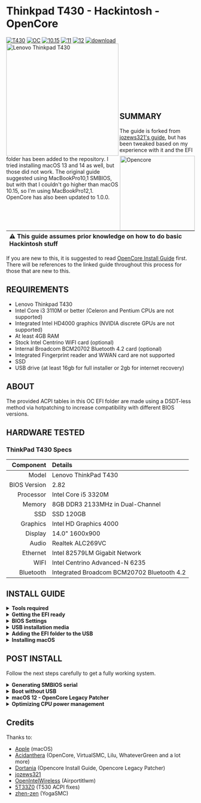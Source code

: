 # Thinkpad T430 - Hackintosh - OpenCore
[![T430](https://img.shields.io/badge/ThinkPad-T430-blueviolet.svg)](https://psref.lenovo.com/syspool/Sys/PDF/withdrawnbook/ThinkPad_T430.pdf)
[![OC](https://img.shields.io/badge/OpenCore-1.0.0-informational.svg)](https://github.com/acidanthera/OpenCorePkg/releases/tag/1.0.0)
[![10.15](https://img.shields.io/badge/macOS-10.15-9cf.svg)]()
[![11](https://img.shields.io/badge/macOS-11-red.svg)]()
[![12](https://img.shields.io/badge/macOS-12-blueviolet.svg)]()
[![download](https://img.shields.io/badge/Download-latest-success.svg)](https://github.com/positivew/T430-Hackintosh-Opencore/releases/latest)
<img align="left" src="/resources/T430-new.png" alt="Lenovo Thinkpad T430" width="300">
<img align="right" src="/resources/homepage.png" alt="Opencore" width="200">
<br /><br /><br /><br /><br /><br /><br /><br /><br /><br />
## SUMMARY 
The guide is forked from [jozews321's guide](https://github.com/jozews321/T430-Hackintosh-Opencore), but has been tweaked based on my experience with it and the EFI folder has been added to the repository. I tried installing macOS 13 and 14 as well, but those did not work. The original guide suggested using MacBookPro10,1 SMBIOS, but with that I couldn't go higher than macOS 10.15, so I'm using MacBookPro12,1. OpenCore has also been updated to 1.0.0.

|:warning: This guide assumes prior knowledge on how to do basic Hackintosh stuff |
|:--------------------------------------------------------------------|
If you are new to this, it is suggested to read [OpenCore Install Guide](https://dortania.github.io/OpenCore-Install-Guide/) first.
There will be references to the linked guide throughout this process for those that are new to this.

## REQUIREMENTS
- Lenovo Thinkpad T430
- Intel Core i3 3110M or better (Celeron and Pentium CPUs are not supported)
- Integrated Intel HD4000 graphics (NVIDIA discrete GPUs are not supported)
- At least 4GB RAM 
- Stock Intel Centrino WiFI card (optional)
- Internal Broadcom BCM20702 Bluetooth 4.2 card (optional)
- Integrated Fingerprint reader and WWAN card are not supported
- SSD
- USB drive (at least 16gb for full installer or 2gb for internet recovery)

## ABOUT
The provided ACPI tables in this OC EFI folder are made using a DSDT-less method via hotpatching to increase compatibility with different BIOS versions.

## HARDWARE TESTED
### ThinkPad T430 Specs 
| Component           | Details                                       |
| ------------------: | :-------------------------------------------- |
| Model               | Lenovo ThinkPad T430                          |
| BIOS Version        | 2.82                   |
| Processor           | Intel Core i5 3320M                          |
| Memory              | 8GB DDR3 2133MHz in Dual-Channel             |
| SSD                 | SSD 120GB                    |
| Graphics            | Intel HD Graphics 4000                        |
| Display             | 14.0" 1600x900                                |
| Audio               | Realtek ALC269VC                              |
| Ethernet            | Intel 82579LM Gigabit Network                 |
| WIFI                | Intel Centrino Advanced-N 6235              |
| Bluetooth           | Integrated Broadcom BCM20702 Bluetooth 4.2    |


## INSTALL GUIDE
<details>
<summary><strong>Tools required</strong></summary>
<br />

* [Python](https://www.python.org/downloads/)
* [GenSMBIOS](https://github.com/corpnewt/GenSMBIOS/)
* [MountEFI](https://github.com/corpnewt/MountEFI)
* [Propertree](https://github.com/corpnewt/ProperTree)

</details>
<details>
<summary><strong>Getting the EFI ready</strong></summary>
<br />

Download the [latest release](https://github.com/positivew/T430-Hackintosh-Opencore/releases/latest), extract it and set aside the `EFI` folder within.
	
</details>
<details>
<summary><strong>BIOS Settings</strong></summary>

### BIOS Settings
Latest BIOS Version: `2.82` stock

**CONFIG TAB**

* USB UEFI BIOS Support: `Enabled`
* USB 3.0 Mode: `Enabled`
* Display > Boot Display Device: `ThinkPad LCD`
* SATA > SATA Controller Mode: `AHCI`
* CPU > Core Multi-Processing: `Enabled`
* CPU > Intel (R) Hyper-Threading: `Enabled`

**SECURITY TAB**

* Security Chip: `Disabled`
* UEFI BIOS Update Options > Flash BIOS Updating by End-Users: `Enabled`
* UEFI BIOS Update Options > Secure Rollback Prevention: `Enabled`
* Memory Protection: `Enabled`
* Virtualization > Intel (R) Virtualization Technology: `Enabled` 
* I/O Port Access (`Disable` the following):
	* Wireless WAN
	* ExpressCard Slot
	* eSATA Port
	* Fingerprint Reader
* Antitheft: `Disabled`
* Computrace: `Disabled`
* Secure Boot: `Disabled`

**STARTUP TAB**

* Boot (HDD/SSD as first device)
* UEFI/Legacy Boot: `UEFI only`
* CSM Support: `Disabled`
* Boot Mode: `Quick`

</details>

<details>
<summary><strong>USB installation media</strong></summary>

### Creating the USB installer 
In this step we will create macOS installation media.

Go to [OpenCore Guide - Creating the USB](https://dortania.github.io/OpenCore-Install-Guide/installer-guide/) where you can find the step by step instructions to create the installation media with your respective OS. You should end up with a USB drive that has been formatted to FAT32 and contains a folder called `com.apple.recovery.boot` with a `.chunklist` and a `.dmg` file in it.
</details>

<details>
<summary><strong>Adding the EFI folder to the USB</strong></summary>
<br />

Copy the EFI folder to the root of your USB drive in order to boot from it. You can also unzip and copy the previously downloaded tools to the USB drive, so you can easily use them right after you have the system up and running.

</details> 

<details>
<summary><strong>Installing macOS</strong></summary>
<br /> 
Boot from the USB by pressing F12 on the Thinkpad BIOS and choose your USB.

- You will see the OpenCore Boot Picker: press Space and choose the `OpenCore (dmg)` option to boot from your installation media.

- After that select Disk Utility and format your SSD in APFS (or HFS+ for macOS 10.15).

- If running the internet installer connect an ethernet cable or connect to WiFi.
	
- Install as normal.
	
You can consult [OpenCore Guide - Installation Process](https://dortania.github.io/OpenCore-Install-Guide/installation/installation-process.html) to get some instructions if you need them.
</details> 

## POST INSTALL
Follow the next steps carefully to get a fully working system.

<details>
<summary><strong>Generating SMBIOS serial</strong></summary>
<br />
	
Now it's time to generate the Serial, MLB, UUID and ROM to the config.plist.

- Open <path to USB drive>/EFI/OC/config.plist with ProperTree
  <br /> <br /> 
- Open GenSMBIOS
  <br /> <br /> 
- Choose 1 to install MacSerial
  <br /> <br /> 
- Choose 3 to generate some new serials
  <br /> <br /> 
- Write MacBookPro12,1
  <br /> <br /> 
- You will get something like this:
  <br /> <br />  
<img src="/resources/gensmbios.png" width="600">
  <br /> <br />   
- Add the generated serials in the config.plist at /PlatformInfo/Generic
  (Serial to SystemSerialNumber, Board Serial to MLB, SmUUID to SystemUUID, AppleRom to ROM)
<img src="/resources/configsmbios.png" width="600">
   <br /> <br /> 
- Save and close ProperTree

</details>

<details>
<summary><strong>Boot without USB</strong></summary>
<br /> 

* Run MountEFI
* Choose your macOS drive and it should be mounted in Finder 
* Copy your EFI folder to the root of the EFI partition on your macOS drive
* Reboot and disconnect your USB drive	
* Boot from disk
	
</details> 

<details>
<summary><strong>macOS 12 - OpenCore Legacy Patcher</strong></summary>
<br /> 
Apple dropped the HD 4000 iGPU with macOS 12. If you dont install this you won't have any kind of graphics acceleration and your macOS 12+ experience will be completely miserable.

* Download [OpenCore Legacy Patcher](https://github.com/dortania/OpenCore-Legacy-Patcher/releases)
* Run OLCP
* Choose Post Install Root Patch and follow instructions
* Reboot
	
After successful patching, you will be able to control the display brightness and enjoy fully Metal accelerated UI.
</details> 

<details>
<summary><strong>Optimizing CPU power management</strong></summary>
<br /> 
Follow this guide if you encounter any performance problems (CPU not using higher than base clock):
https://dortania.github.io/OpenCore-Post-Install/universal/pm.html#sandy-and-ivy-bridge-power-management

	
</details> 

## Credits

Thanks to:

* [Apple](https://www.apple.com) (macOS)
* [Acidanthera](https://github.com/acidanthera) (OpenCore, VirtualSMC, Lilu, WhateverGreen and a lot more)
* [Dortania](https://dortania.github.io) (Opencore Install Guide, Opencore Legacy Patcher)
* [jozews321](https://github.com/jozews321/T430-Hackintosh-Opencore)
* [OpenIntelWireless](https://github.com/OpenIntelWireless/itlwm) (Airportitlwm)
* [5T33Z0](https://github.com/5T33Z0/Lenovo-T530-Hackinosh-OpenCore) (T530 ACPI fixes)
* [zhen-zen](https://github.com/zhen-zen/YogaSMC) (YogaSMC)











 











